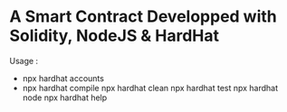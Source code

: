 # A Smart Contract Developped with Solidity, NodeJS & HardHat

Usage :
- npx hardhat accounts
- npx hardhat compile
npx hardhat clean
npx hardhat test
npx hardhat node
npx hardhat help


